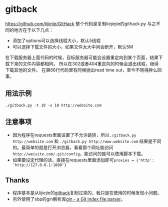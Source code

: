 # gitback

https://github.com/lijiejie/GitHack 整个代码是复制liejiejie的githack.py
与之不同的地方在于以下几点：
* 添加了options可以选择线程大小，默认5线程
* 可以选择下载文件的大小，如果文件太大中间会断开，默认5M

在下载服务器上面代码的时候，目标服务器可能会设置重定向到某个页面，结果下载下来的文件内容都相同，
所以在302或者404重定向的时候会退出线程，继续下载其他的文件。
在第66行代码里有时候抛出read time out，至今不晓得肿么回事。

## 用法示例 ##
    ./gitback.py -t 10 -s 10 http://website.com
## 注意事项 ##
* 因为程序在requests里面设置了不允许跳转，所以`./gitback.py http://website.com` 和 `./gitback.py http://www.website.com` 结果是不同的。最简单的就是打开浏览器，看看那个网址能访问`http://weisite.com/.git/config`，能访问的就可以使用脚本下载。
* 如果要设定代理的话，直接在requests里面添加即可`proxies = {'http': 'http://127.0.0.1:1080'}`

## Thanks ## 
* 程序基本是从lijiejie的[githack](https://github.com/lijiejie/GitHack)复制过来的，我只是在使用的时候发现小问题。
* 另外使用了sbp的gin解析库[gin - a Git index file parser](https://github.com/sbp/gin)。
